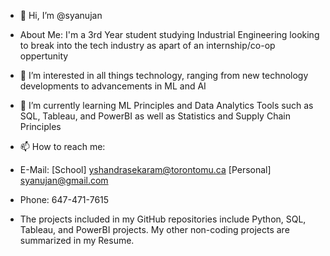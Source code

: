 - 👋 Hi, I’m @syanujan
- About Me: I'm a 3rd Year student studying Industrial Engineering looking to break into the tech industry as apart of an internship/co-op oppertunity
- 👀 I’m interested in all things technology, ranging from new technology developments to advancements in ML and AI
- 🌱 I’m currently learning ML Principles and Data Analytics Tools such as SQL, Tableau, and PowerBI as well as Statistics and Supply Chain Principles
- 📫 How to reach me:
- E-Mail: [School] yshandrasekaram@torontomu.ca [Personal] syanujan@gmail.com
- Phone: 647-471-7615

- The projects included in my GitHub repositories include Python, SQL, Tableau, and PowerBI projects. My other non-coding projects are summarized in my Resume.
  
